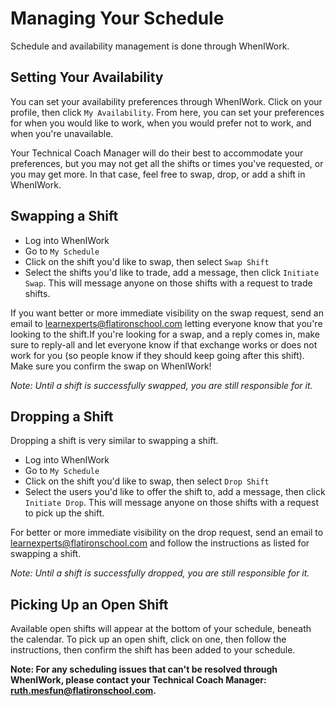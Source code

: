# Managing Your Schedule

Schedule and availability management is done through WhenIWork. 

## Setting Your Availability

You can set your availability preferences through WhenIWork. Click on your profile, then click `My Availability`. From here, you can set your preferences for when you would like to work, when you would prefer not to work, and when you're unavailable.

Your Technical Coach Manager will do their best to accommodate your preferences, but you may not get all the shifts or times you've requested, or you may get more. In that case, feel free to swap, drop, or add a shift in WhenIWork.

## Swapping a Shift

* Log into WhenIWork
* Go to `My Schedule`
* Click on the shift you'd like to swap, then select `Swap Shift`
* Select the shifts you'd like to trade, add a message, then click `Initiate Swap`. This will message anyone on those shifts with a request to trade shifts.

If you want better or more immediate visibility on the swap request, send an email to [learnexperts@flatironschool.com](mailto:learnexperts@flatironschool.com) letting everyone know that you're looking to the shift.If you're looking for a swap, and a reply comes in, make sure to reply-all and let everyone know if that exchange works or does not work for you (so people know if they should keep going after this shift). Make sure you confirm the swap on WhenIWork!

*Note: Until a shift is successfully swapped, you are still responsible for it.*

## Dropping a Shift

Dropping a shift is very similar to swapping a shift. 

* Log into WhenIWork
* Go to `My Schedule`
* Click on the shift you'd like to swap, then select `Drop Shift`
* Select the users you'd like to offer the shift to, add a message, then click `Initiate Drop`. This will message anyone on those shifts with a request to pick up the shift.

For better or more immediate visibility on the drop request, send an email to [learnexperts@flatironschool.com](mailto:learnexperts@flatironschool.com) and follow the instructions as listed for swapping a shift.

*Note: Until a shift is successfully dropped, you are still responsible for it.*

## Picking Up an Open Shift

Available open shifts will appear at the bottom of your schedule, beneath the calendar. To pick up an open shift, click on one, then follow the instructions, then confirm the shift has been added to your schedule. 

**Note: For any scheduling issues that can't be resolved through WhenIWork, please contact your Technical Coach Manager: [ruth.mesfun@flatironschool.com](mailto:ruth.mesfun@flatironschool.com).**